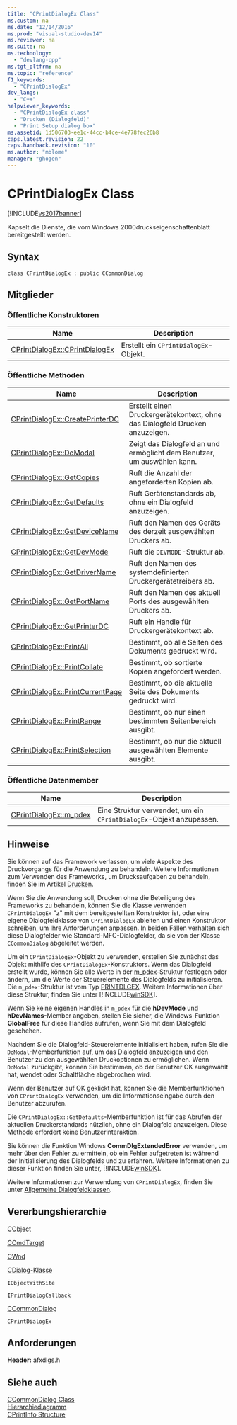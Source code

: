 ```yaml
---
title: "CPrintDialogEx Class"
ms.custom: na
ms.date: "12/14/2016"
ms.prod: "visual-studio-dev14"
ms.reviewer: na
ms.suite: na
ms.technology: 
  - "devlang-cpp"
ms.tgt_pltfrm: na
ms.topic: "reference"
f1_keywords: 
  - "CPrintDialogEx"
dev_langs: 
  - "C++"
helpviewer_keywords: 
  - "CPrintDialogEx class"
  - "Drucken (Dialogfeld)"
  - "Print Setup dialog box"
ms.assetid: 1d506703-ee1c-44cc-b4ce-4e778fec26b8
caps.latest.revision: 22
caps.handback.revision: "10"
ms.author: "mblome"
manager: "ghogen"
---
```

# CPrintDialogEx Class
[!INCLUDE[vs2017banner](../../assembler/inline/includes/vs2017banner.md)]

Kapselt die Dienste, die vom Windows 2000druckseigenschaftenblatt bereitgestellt werden.  
  
## Syntax  
  
```  
class CPrintDialogEx : public CCommonDialog  
```  
  
## Mitglieder  
  
### Öffentliche Konstruktoren  
  
|Name|Description|  
|----------|-----------------|  
|[CPrintDialogEx::CPrintDialogEx](../Topic/CPrintDialogEx::CPrintDialogEx.md)|Erstellt ein `CPrintDialogEx`\-Objekt.|  
  
### Öffentliche Methoden  
  
|Name|Description|  
|----------|-----------------|  
|[CPrintDialogEx::CreatePrinterDC](../Topic/CPrintDialogEx::CreatePrinterDC.md)|Erstellt einen Druckergerätekontext, ohne das Dialogfeld Drucken anzuzeigen.|  
|[CPrintDialogEx::DoModal](../Topic/CPrintDialogEx::DoModal.md)|Zeigt das Dialogfeld an und ermöglicht dem Benutzer, um auswählen kann.|  
|[CPrintDialogEx::GetCopies](../Topic/CPrintDialogEx::GetCopies.md)|Ruft die Anzahl der angeforderten Kopien ab.|  
|[CPrintDialogEx::GetDefaults](../Topic/CPrintDialogEx::GetDefaults.md)|Ruft Gerätenstandards ab, ohne ein Dialogfeld anzuzeigen.|  
|[CPrintDialogEx::GetDeviceName](../Topic/CPrintDialogEx::GetDeviceName.md)|Ruft den Namen des Geräts des derzeit ausgewählten Druckers ab.|  
|[CPrintDialogEx::GetDevMode](../Topic/CPrintDialogEx::GetDevMode.md)|Ruft die `DEVMODE`\-Struktur ab.|  
|[CPrintDialogEx::GetDriverName](../Topic/CPrintDialogEx::GetDriverName.md)|Ruft den Namen des systemdefinierten Druckergerätetreibers ab.|  
|[CPrintDialogEx::GetPortName](../Topic/CPrintDialogEx::GetPortName.md)|Ruft den Namen des aktuell Ports des ausgewählten Druckers ab.|  
|[CPrintDialogEx::GetPrinterDC](../Topic/CPrintDialogEx::GetPrinterDC.md)|Ruft ein Handle für Druckergerätekontext ab.|  
|[CPrintDialogEx::PrintAll](../Topic/CPrintDialogEx::PrintAll.md)|Bestimmt, ob alle Seiten des Dokuments gedruckt wird.|  
|[CPrintDialogEx::PrintCollate](../Topic/CPrintDialogEx::PrintCollate.md)|Bestimmt, ob sortierte Kopien angefordert werden.|  
|[CPrintDialogEx::PrintCurrentPage](../Topic/CPrintDialogEx::PrintCurrentPage.md)|Bestimmt, ob die aktuelle Seite des Dokuments gedruckt wird.|  
|[CPrintDialogEx::PrintRange](../Topic/CPrintDialogEx::PrintRange.md)|Bestimmt, ob nur einen bestimmten Seitenbereich ausgibt.|  
|[CPrintDialogEx::PrintSelection](../Topic/CPrintDialogEx::PrintSelection.md)|Bestimmt, ob nur die aktuell ausgewählten Elemente ausgibt.|  
  
### Öffentliche Datenmember  
  
|Name|Description|  
|----------|-----------------|  
|[CPrintDialogEx::m\_pdex](../Topic/CPrintDialogEx::m_pdex.md)|Eine Struktur verwendet, um ein `CPrintDialogEx`\-Objekt anzupassen.|  
  
## Hinweise  
 Sie können auf das Framework verlassen, um viele Aspekte des Druckvorgangs für die Anwendung zu behandeln.  Weitere Informationen zum Verwenden des Frameworks, um Drucksaufgaben zu behandeln, finden Sie im Artikel [Drucken](../../mfc/printing.md).  
  
 Wenn Sie die Anwendung soll, Drucken ohne die Beteiligung des Frameworks zu behandeln, können Sie die Klasse verwenden `CPrintDialogEx` "z" mit dem bereitgestellten Konstruktor ist, oder eine eigene Dialogfeldklasse von `CPrintDialogEx` ableiten und einen Konstruktor schreiben, um Ihre Anforderungen anpassen.  In beiden Fällen verhalten sich diese Dialogfelder wie Standard\-MFC\-Dialogfelder, da sie von der Klasse `CCommonDialog` abgeleitet werden.  
  
 Um ein `CPrintDialogEx`\-Objekt zu verwenden, erstellen Sie zunächst das Objekt mithilfe des `CPrintDialogEx`\-Konstruktors.  Wenn das Dialogfeld erstellt wurde, können Sie alle Werte in der [m\_pdex](../Topic/CPrintDialogEx::m_pdex.md)\-Struktur festlegen oder ändern, um die Werte der Steuerelemente des Dialogfelds zu initialisieren.  Die `m_pdex`\-Struktur ist vom Typ [PRINTDLGEX](http://msdn.microsoft.com/library/windows/desktop/ms646844).  Weitere Informationen über diese Struktur, finden Sie unter [!INCLUDE[winSDK](../../atl/includes/winsdk_md.md)].  
  
 Wenn Sie keine eigenen Handles in `m_pdex` für die **hDevMode** und **hDevNames**\-Member angeben, stellen Sie sicher, die Windows\-Funktion **GlobalFree** für diese Handles aufrufen, wenn Sie mit dem Dialogfeld geschehen.  
  
 Nachdem Sie die Dialogfeld\-Steuerelemente initialisiert haben, rufen Sie die `DoModal`\-Memberfunktion auf, um das Dialogfeld anzuzeigen und den Benutzer zu den ausgewählten Druckoptionen zu ermöglichen.  Wenn `DoModal` zurückgibt, können Sie bestimmen, ob der Benutzer OK ausgewählt hat, wendet oder Schaltfläche abgebrochen wird.  
  
 Wenn der Benutzer auf OK geklickt hat, können Sie die Memberfunktionen von `CPrintDialogEx` verwenden, um die Informationseingabe durch den Benutzer abzurufen.  
  
 Die `CPrintDialogEx::GetDefaults`\-Memberfunktion ist für das Abrufen der aktuellen Druckerstandards nützlich, ohne ein Dialogfeld anzuzeigen.  Diese Methode erfordert keine Benutzerinteraktion.  
  
 Sie können die Funktion Windows **CommDlgExtendedError** verwenden, um mehr über den Fehler zu ermitteln, ob ein Fehler aufgetreten ist während der Initialisierung des Dialogfelds und zu erfahren.  Weitere Informationen zu dieser Funktion finden Sie unter, [!INCLUDE[winSDK](../../atl/includes/winsdk_md.md)].  
  
 Weitere Informationen zur Verwendung von `CPrintDialogEx`, finden Sie unter [Allgemeine Dialogfeldklassen](../../mfc/common-dialog-classes.md).  
  
## Vererbungshierarchie  
 [CObject](../../mfc/reference/cobject-class.md)  
  
 [CCmdTarget](../../mfc/reference/ccmdtarget-class.md)  
  
 [CWnd](../../mfc/reference/cwnd-class.md)  
  
 [CDialog\-Klasse](../../mfc/reference/cdialog-class.md)  
  
 `IObjectWithSite`  
  
 `IPrintDialogCallback`  
  
 [CCommonDialog](../../mfc/reference/ccommondialog-class.md)  
  
 `CPrintDialogEx`  
  
## Anforderungen  
 **Header:**  afxdlgs.h  
  
## Siehe auch  
 [CCommonDialog Class](../../mfc/reference/ccommondialog-class.md)   
 [Hierarchiediagramm](../../mfc/hierarchy-chart.md)   
 [CPrintInfo Structure](../../mfc/reference/cprintinfo-structure.md)